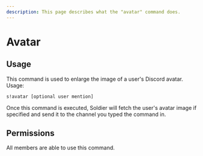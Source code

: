 ```yaml
---
description: This page describes what the "avatar" command does.
---
```


# Avatar

## Usage

This command is used to enlarge the image of a user's Discord avatar.  
Usage:

```text
s!avatar [optional user mention]
```

Once this command is executed, Soldier will fetch the user's avatar image if specified and send it to the channel you typed the command in.

## Permissions

All members are able to use this command.


